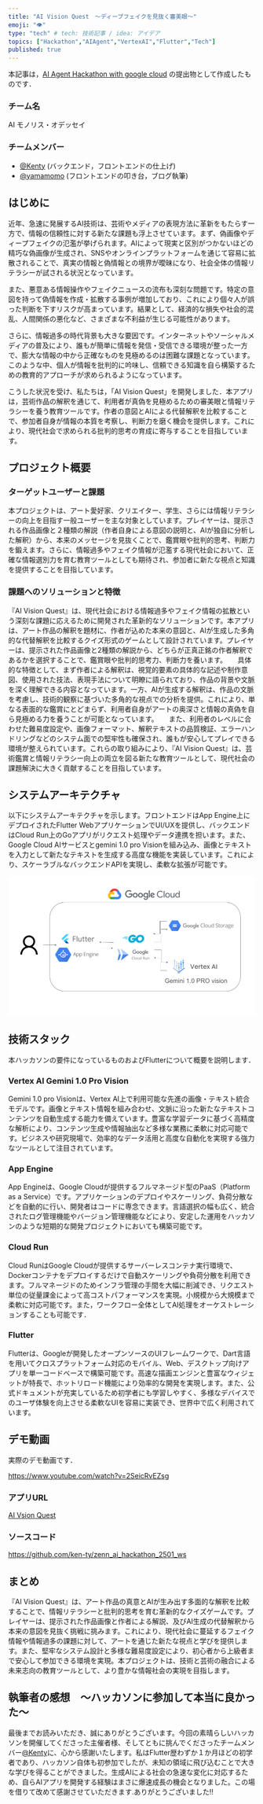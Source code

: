 ```yaml
---
title: "AI Vision Quest　〜ディープフェイクを見抜く審美眼〜"
emoji: "👁️"
type: "tech" # tech: 技術記事 / idea: アイデア
topics: ["Hackathon","AIAgent","VertexAI","Flutter","Tech"]
published: true
---
```


本記事は，[AI Agent Hackathon with google cloud](https://zenn.dev/hackathons/2024-google-cloud-japan-ai-hackathon) の提出物として作成したものです．

### チーム名 
AI モノリス・オデッセイ
### チームメンバー
- [@Kenty](https://zenn.dev/ken_ty) (バックエンド，フロントエンドの仕上げ)
- [@yamamomo](https://zenn.dev/yamamomo) (フロントエンドの叩き台，ブログ執筆)

## はじめに

近年、急速に発展するAI技術は、芸術やメディアの表現方法に革新をもたらす一方で、情報の信頼性に対する新たな課題も浮上させています。まず、偽画像やディープフェイクの氾濫が挙げられます。AIによって現実と区別がつかないほどの精巧な偽画像が生成され、SNSやオンラインプラットフォームを通じて容易に拡散されることで、真実の情報と偽情報との境界が曖昧になり、社会全体の情報リテラシーが試される状況となっています。

また、悪意ある情報操作やフェイクニュースの流布も深刻な問題です。特定の意図を持って偽情報を作成・拡散する事例が増加しており、これにより個々人が誤った判断を下すリスクが高まっています。結果として、経済的な損失や社会的混乱、人間関係の悪化など、さまざまな不利益が生じる可能性があります。

さらに、情報過多の時代背景も大きな要因です。インターネットやソーシャルメディアの普及により、誰もが簡単に情報を発信・受信できる環境が整った一方で、膨大な情報の中から正確なものを見極めるのは困難な課題となっています。このような中、個人が情報を批判的に吟味し、信頼できる知識を自ら構築するための教育的アプローチが求められるようになっています。

こうした状況を受け、私たちは，「AI Vision Quest」を開発しました．本アプリは，芸術作品の解釈を通じて、利用者が真偽を見極めるための審美眼と情報リテラシーを養う教育ツールです。作者の意図とAIによる代替解釈を比較することで、参加者自身が情報の本質を考察し、判断力を磨く機会を提供します。これにより、現代社会で求められる批判的思考の育成に寄与することを目指しています。

## プロジェクト概要

### ターゲットユーザーと課題

本プロジェクトは、アート愛好家、クリエイター、学生、さらには情報リテラシーの向上を目指す一般ユーザーを主な対象としています。プレイヤーは、提示される作品画像と２種類の解説（作者自身による意図の説明と、AIが独自に分析した解釈）から、本来のメッセージを見抜くことで、鑑賞眼や批判的思考、判断力を鍛えます。さらに、情報過多やフェイク情報が氾濫する現代社会において、正確な情報選別力を育む教育ツールとしても期待され、参加者に新たな視点と知識を提供することを目指しています。


### 課題へのソリューションと特徴

『AI Vision Quest』は、現代社会における情報過多やフェイク情報の拡散という深刻な課題に応えるために開発された革新的なソリューションです。本アプリは、アート作品の解釈を題材に、作者が込めた本来の意図と、AIが生成した多角的な代替解釈を比較するクイズ形式のゲームとして設計されています。プレイヤーは、提示された作品画像と2種類の解説から、どちらが正真正銘の作者解釈であるかを選択することで、鑑賞眼や批判的思考力、判断力を養います。
　
具体的な特徴として、まず作者による解釈は、視覚的要素の具体的な記述や制作意図、使用された技法、表現手法について明瞭に語られており、作品の背景や文脈を深く理解できる内容となっています。一方、AIが生成する解釈は、作品の文脈を考慮し、技術的観察に基づいた多角的な視点での分析を提供。これにより、単なる表面的な鑑賞にとどまらず、利用者自身がアートの奥深さと情報の真偽を自ら見極める力を養うことが可能となっています。
　
また、利用者のレベルに合わせた難易度設定や、画像フォーマット、解釈テキストの品質検証、エラーハンドリングなどのシステム面での堅牢性も確保され、誰もが安心してプレイできる環境が整えられています。これらの取り組みにより、『AI Vision Quest』は、芸術鑑賞と情報リテラシー向上の両立を図る新たな教育ツールとして、現代社会の課題解決に大きく貢献することを目指しています。

## システムアーキテクチャ
以下にシステムアーキテクチャを示します。フロントエンドはApp Engine上にデプロイされたFlutter WebアプリケーションでUI/UXを提供し、バックエンドはCloud Run上のGoアプリがリクエスト処理やデータ連携を担います。また、Google Cloud AIサービスとgemini 1.0 pro Visionを組み込み、画像とテキストを入力として新たなテキストを生成する高度な機能を実装しています。これにより、スケーラブルなバックエンドAPIを実現し、柔軟な拡張が可能です。

![](/images/zenn-ai-hackathon/zenn_ai_hackathon.png) 

## 技術スタック
本ハッカソンの要件になっているものおよびFlutterについて概要を説明します．

### Vertex AI Gemini 1.0 Pro Vision  
Gemini 1.0 pro Visionは、Vertex AI上で利用可能な先進の画像・テキスト統合モデルです。画像とテキスト情報を組み合わせ、文脈に沿った新たなテキストコンテンツを自動生成する能力を備えています。豊富な学習データに基づく高精度な解析により、コンテンツ生成や情報抽出など多様な業務に柔軟に対応可能です。ビジネスや研究現場で、効率的なデータ活用と高度な自動化を実現する強力なツールとして注目されています。

### App Engine
App Engineは、Google Cloudが提供するフルマネージド型のPaaS（Platform as a Service）です。アプリケーションのデプロイやスケーリング、負荷分散などを自動的に行い、開発者はコードに専念できます。言語選択の幅も広く、統合されたログ管理機能やバージョン管理機能などにより、安定した運用をハッカソンのような短期的な開発プロジェクトにおいても構築可能です。

### Cloud Run
Cloud RunはGoogle Cloudが提供するサーバーレスコンテナ実行環境で、Dockerコンテナをデプロイするだけで自動スケーリングや負荷分散を利用できます。フルマネージドのためインフラ管理の手間を大幅に削減でき、リクエスト単位の従量課金によって高コストパフォーマンスを実現。小規模から大規模まで柔軟に対応可能です。また，ワークフロー全体としてAI処理をオーケストレーションすることも可能です．

### Flutter
Flutterは、Googleが開発したオープンソースのUIフレームワークで、Dart言語を用いてクロスプラットフォーム対応のモバイル、Web、デスクトップ向けアプリを単一コードベースで構築可能です。高速な描画エンジンと豊富なウィジェットが特長で、ホットリロード機能により効率的な開発を実現します。また、公式ドキュメントが充実しているため初学者にも学習しやすく、多様なデバイスでのユーザ体験を向上させる柔軟なUIを容易に実装でき、世界中で広く利用されています。

## デモ動画
実際のデモ動画です．

https://www.youtube.com/watch?v=2SeicRvEZsg

### アプリURL
[AI Vsion Quest](https://vibrant-tiger-449702-h0.de.r.appspot.com/)

### ソースコード

https://github.com/ken-ty/zenn_ai_hackathon_2501_ws

## まとめ

『AI Vision Quest』は、アート作品の真意とAIが生み出す多面的な解釈を比較することで、情報リテラシーと批判的思考を育む革新的なクイズゲームです。プレイヤーは、提示された作品画像と作者による解説、及びAI生成の代替解釈から本来の意図を見抜く挑戦に挑みます。これにより、現代社会に蔓延するフェイク情報や情報過多の課題に対して、アートを通じた新たな視点と学びを提供します。また、堅牢なシステム設計と多様な難易度設定により、初心者から上級者まで安心して参加できる環境を実現。本プロジェクトは、技術と芸術の融合による未来志向の教育ツールとして、より豊かな情報社会の実現を目指します。

## 執筆者の感想　〜ハッカソンに参加して本当に良かった〜
最後までお読みいただき、誠にありがとうございます。今回の素晴らしいハッカソンを開催してくださった主催者様、そしてともに挑んでくださったチームメンバー[@Kenty](https://zenn.dev/ken_ty)に、心から感謝いたします。私はFlutter歴わずか１か月ほどの初学者であり、ハッカソン自体も初参加でしたが、未知の領域に飛び込むことで大きな学びを得ることができました。生成AIによる社会の急速な変化に対応するため、自らAIアプリを開発する経験はまさに爆速成長の機会となりました。この場を借りて改めて感謝させていただきます.ありがとうございました!!

